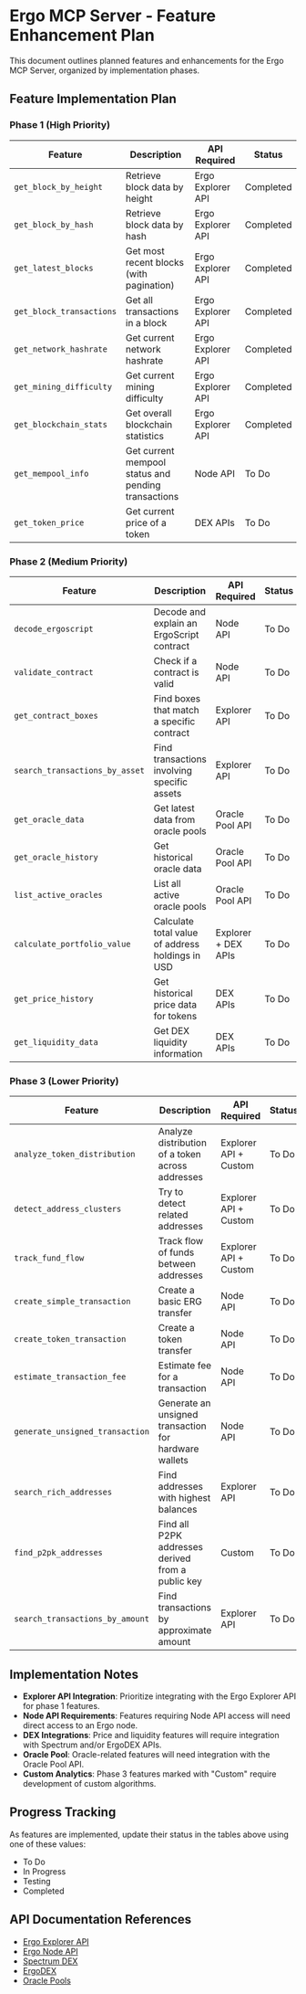 # Ergo MCP Server - Feature Enhancement Plan

This document outlines planned features and enhancements for the Ergo MCP Server, organized by implementation phases.

## Feature Implementation Plan

### Phase 1 (High Priority)

| Feature | Description | API Required | Status |
|---------|-------------|--------------|--------|
| `get_block_by_height` | Retrieve block data by height | Ergo Explorer API | Completed |
| `get_block_by_hash` | Retrieve block data by hash | Ergo Explorer API | Completed |
| `get_latest_blocks` | Get most recent blocks (with pagination) | Ergo Explorer API | Completed |
| `get_block_transactions` | Get all transactions in a block | Ergo Explorer API | Completed |
| `get_network_hashrate` | Get current network hashrate | Ergo Explorer API | Completed |
| `get_mining_difficulty` | Get current mining difficulty | Ergo Explorer API | Completed |
| `get_blockchain_stats` | Get overall blockchain statistics | Ergo Explorer API | Completed |
| `get_mempool_info` | Get current mempool status and pending transactions | Node API | To Do |
| `get_token_price` | Get current price of a token | DEX APIs | To Do |

### Phase 2 (Medium Priority)

| Feature | Description | API Required | Status |
|---------|-------------|--------------|--------|
| `decode_ergoscript` | Decode and explain an ErgoScript contract | Node API | To Do |
| `validate_contract` | Check if a contract is valid | Node API | To Do |
| `get_contract_boxes` | Find boxes that match a specific contract | Explorer API | To Do |
| `search_transactions_by_asset` | Find transactions involving specific assets | Explorer API | To Do |
| `get_oracle_data` | Get latest data from oracle pools | Oracle Pool API | To Do |
| `get_oracle_history` | Get historical oracle data | Oracle Pool API | To Do |
| `list_active_oracles` | List all active oracle pools | Oracle Pool API | To Do |
| `calculate_portfolio_value` | Calculate total value of address holdings in USD | Explorer + DEX APIs | To Do |
| `get_price_history` | Get historical price data for tokens | DEX APIs | To Do |
| `get_liquidity_data` | Get DEX liquidity information | DEX APIs | To Do |

### Phase 3 (Lower Priority)

| Feature | Description | API Required | Status |
|---------|-------------|--------------|--------|
| `analyze_token_distribution` | Analyze distribution of a token across addresses | Explorer API + Custom | To Do |
| `detect_address_clusters` | Try to detect related addresses | Explorer API + Custom | To Do |
| `track_fund_flow` | Track flow of funds between addresses | Explorer API + Custom | To Do |
| `create_simple_transaction` | Create a basic ERG transfer | Node API | To Do |
| `create_token_transaction` | Create a token transfer | Node API | To Do |
| `estimate_transaction_fee` | Estimate fee for a transaction | Node API | To Do |
| `generate_unsigned_transaction` | Generate an unsigned transaction for hardware wallets | Node API | To Do |
| `search_rich_addresses` | Find addresses with highest balances | Explorer API | To Do |
| `find_p2pk_addresses` | Find all P2PK addresses derived from a public key | Custom | To Do |
| `search_transactions_by_amount` | Find transactions by approximate amount | Explorer API | To Do |

## Implementation Notes

- **Explorer API Integration**: Prioritize integrating with the Ergo Explorer API for phase 1 features.
- **Node API Requirements**: Features requiring Node API access will need direct access to an Ergo node.
- **DEX Integrations**: Price and liquidity features will require integration with Spectrum and/or ErgoDEX APIs.
- **Oracle Pool**: Oracle-related features will need integration with the Oracle Pool API.
- **Custom Analytics**: Phase 3 features marked with "Custom" require development of custom algorithms.

## Progress Tracking

As features are implemented, update their status in the tables above using one of these values:
- To Do
- In Progress
- Testing
- Completed

## API Documentation References

- [Ergo Explorer API](https://api.ergoplatform.com/api/v1/docs/)
- [Ergo Node API](https://github.com/ergoplatform/ergo/blob/master/src/main/resources/api/openapi.yaml)
- [Spectrum DEX](https://spectrum.fi/docs)
- [ErgoDEX](https://docs.ergodex.io/)
- [Oracle Pools](https://github.com/ergoplatform/oracle-core) 